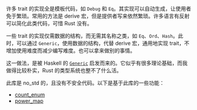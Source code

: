 许多 trait 的实现全是模板代码，如 `Debug` 和 `Eq`。其实现可以自动生成，让使用者免于繁琐。常用的方法是 derive 宏，但是提供者写来依然繁琐。许多语言有反射可以简化此类代码，可惜 Rust 没有。

一些 trait 的实现仅需数据的结构，而无需其名称之类，如 `Eq`、`Ord`、`Hash`。此时，可以通过 `Generic`，使用数据的结构，代替 derive 宏，通用地实现 trait，不增加使用难度而减少编写难度。也可以拿来做别的事情。

这一做法，是被 Haskell 的 [`Generic`](https://wiki.haskell.org/Generics) 启发而来的。它似乎有很多理论基础，而我做得比较朴实，Rust 的类型系统也整不了什么活。

此库是 no_std 的，且没有不安全代码。以下是基于此库的一些功能：

- [count_enum](https://lib.rs/crates/count_enum)
- [power_map](https://lib.rs/crates/power_map)
